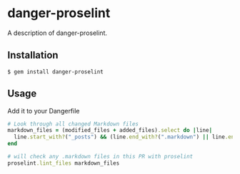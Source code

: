 # danger-proselint

A description of danger-proselint.

## Installation

    $ gem install danger-proselint

## Usage

Add it to your Dangerfile

``` ruby
# Look through all changed Markdown files
markdown_files = (modified_files + added_files).select do |line|
  line.start_with?("_posts") && (line.end_with?(".markdown") || line.end_with?(".md"))
end

# will check any .markdown files in this PR with proselint
proselint.lint_files markdown_files
```
